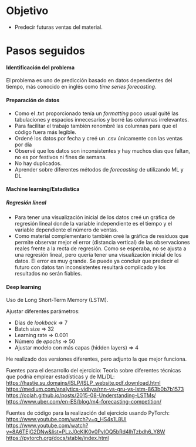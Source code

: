 # Objetivo
- Predecir futuras ventas del material.
# Pasos seguidos
#### Identificación del problema
El problema es uno de predicción basado en datos dependientes del tiempo, más conocido en inglés como *time series forecasting*.
#### Preparación de datos
- Como el .txt proporcionado tenía un *formatting* poco usual quité las tabulaciones y espacios innecesarios y borré las columnas irrelevantes. 
- Para facilitar el trabajo también renombré las columnas para que el código fuera más legible.
- Ordené los datos por fecha y creé un .csv únicamente con las ventas por día 
- Observé que los datos son inconsistentes y hay muchos días que faltan, no es por festivos ni fines de semana.
- No hay duplicados.
- Aprender sobre diferentes métodos de *forecasting* de utilizando ML y DL
#### Machine learning/Estadística
##### Regresión lineal
- Para tener una visualización inicial de los datos creé un gráfica de regresión lineal donde la variable independiente es el tiempo y el variable dependiente el número de ventas.
- Como material complementario también creé la gráfica de residuos que permite observar mejor el error (distancia vertical) de las observaciones reales frente a la recta de regresión.
Como se esperaba, no se ajusta a una regresión lineal, pero quería tener una visualización inicial de los datos. El error es muy grande. Se puede ya concluir que predecir el futuro con datos tan inconsistentes resultará complicado y los resultados no serán fiables.
#### Deep learning
Uso de Long Short-Term Memory (LSTM).

Ajustar diferentes parámetros:
- Días de *lookback* => 7
- Batch size => 32
- Learning rate => 0.001
- Número de *epochs* => 50
- Ajustar modelo con más capas (hidden layers) => 4

He realizado dos versiones diferentes, pero adjunto la que mejor funciona. 

Fuentes para el desarrollo del ejercicio:
Teoría sobre diferentes técnicas que podría emplear estadísticas y de ML/DL:
https://hastie.su.domains/ISLP/ISLP_website.pdf.download.html
https://medium.com/analytics-vidhya/rnn-vs-gru-vs-lstm-863b0b7b1573
https://colah.github.io/posts/2015-08-Understanding-LSTMs/
https://www.uber.com/en-ES/blog/m4-forecasting-competition/

Fuentes de código para la realización del ejercicio usando PyTorch:
https://www.youtube.com/watch?v=q_HS4s1L8UI
https://www.youtube.com/watch?v=8A6TEjG2DNw&list=PLzJ0cKlK0v0PvIOQ5bRd4lhTzbdh6_Y8W
https://pytorch.org/docs/stable/index.html
